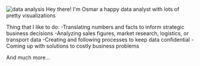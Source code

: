 ![data analysis](https://github.com/osmarlucatero/profile_repo/assets/124906561/888dca96-1d36-4df0-ab07-c2921e274665)
Hey there! I'm Osmar a happy data analyst with lots of pretty visualizations 

Thing that I like to do: 
-Translating numbers and facts to inform strategic business decisions
-Analyzing sales figures, market research, logistics, or transport data
-Creating and following processes to keep data confidential
-Coming up with solutions to costly business problems

And much more...


